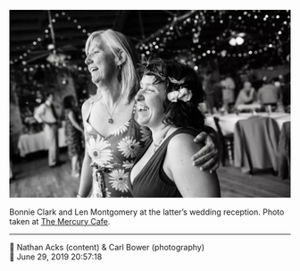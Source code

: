 ![Bonnie Clark and Len Montgomery](assets/e6641dfaeaf2c43245e14dc5eebddac2.webp)

Bonnie Clark and Len Montgomery at the latter’s wedding reception. Photo taken at [The Mercury Cafe](http://mercurycafe.com/).

- - - -

<span aria-hidden="true">👥</span> Nathan Acks (content) & Carl Bower (photography)  
<span aria-hidden="true">📅</span> June 29, 2019 20:57:18
